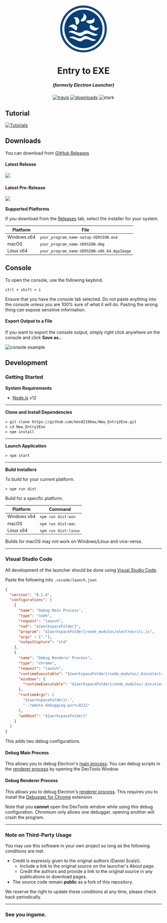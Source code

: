 <p align="center"><img src="./app/assets/images/SealCircle.png" width="150px" height="150px" alt="aventium softworks"></p>

<h1 align="center">Entry to EXE</h1>

<em><h5 align="center">(formerly Electron Launcher)</h5></em>

[<p align="center"><img src="https://img.shields.io/travis/kms0219kms/New_Entry2Exe.svg?style=for-the-badge" alt="travis">](https://travis-ci.org/kms0219kms/New_Entry2Exe) [<img src="https://img.shields.io/github/downloads/kms0219kms/New_Entry2Exe/total.svg?style=for-the-badge" alt="downloads">](https://github.com/kms0219kms/New_Entry2Exe/releases) <img src="https://forthebadge.com/images/badges/winter-is-coming.svg"  height="28px" alt="stark"></p>

## Tutorial
[![Tutorials](http://img.youtube.com/vi/JoywV6YmlKI/maxresdefault.jpg)](http://www.youtube.com/watch?v=JoywV6YmlKI "[4K] [Tip! Tip! Tip!] 엔트리(ent) 파일을 실행 파일(exe)로 간단하게 변환하기 [2차 개정판]")

## Downloads

You can download from [GitHub Releases](https://github.com/kms0219kms/New_Entry2Exe/releases)

#### Latest Release

[![](https://img.shields.io/github/release/kms0219kms/New_Entry2Exe.svg?style=flat-square)](https://github.com/kms0219kms/New_Entry2Exe/releases/latest)

#### Latest Pre-Release
[![](https://img.shields.io/github/release/kms0219kms/New_Entry2Exe/all.svg?style=flat-square)](https://github.com/kms0219kms/New_Entry2Exe/releases)

**Supported Platforms**

If you download from the [Releases](https://github.com/kms0219kms/New_Entry2Exe/releases) tab, select the installer for your system.

| Platform | File |
| -------- | ---- |
| Windows x64 | `your_program_name-setup-VERSION.exe` |
| macOS | `your_program_name-VERSION.dmg` |
| Linux x64 | `your_program_name-VERSION-x86_64.AppImage` |

## Console

To open the console, use the following keybind.

```console
ctrl + shift + i
```

Ensure that you have the console tab selected. Do not paste anything into the console unless you are 100% sure of what it will do. Pasting the wrong thing can expose sensitive information.

#### Export Output to a File

If you want to export the console output, simply right click anywhere on the console and click **Save as..**

![console example](https://i.imgur.com/T5e73jP.png)


## Development

### Getting Started

**System Requirements**

* [Node.js][nodejs] v12

---

**Clone and Install Dependencies**

```console
> git clone https://github.com/kms0219kms/New_Entry2Exe.git
> cd New_Entry2Exe
> npm install
```

---

**Launch Application**

```console
> npm start
```

---

**Build Installers**

To build for your current platform.

```console
> npm run dist
```

Build for a specific platform.

| Platform    | Command              |
| ----------- | -------------------- |
| Windows x64 | `npm run dist:win`   |
| macOS       | `npm run dist:mac`   |
| Linux x64   | `npm run dist:linux` |

Builds for macOS may not work on Windows/Linux and vice-versa.

---

### Visual Studio Code

All development of the launcher should be done using [Visual Studio Code][vscode].

Paste the following into `.vscode/launch.json`

```JSON
{
  "version": "0.2.0",
  "configurations": [
    {
      "name": "Debug Main Process",
      "type": "node",
      "request": "launch",
      "cwd": "${workspaceFolder}",
      "program": "${workspaceFolder}/node_modules/electron/cli.js",
      "args" : ["."],
      "outputCapture": "std"
    },
    {
      "name": "Debug Renderer Process",
      "type": "chrome",
      "request": "launch",
      "runtimeExecutable": "${workspaceFolder}/node_modules/.bin/electron",
      "windows": {
        "runtimeExecutable": "${workspaceFolder}/node_modules/.bin/electron.cmd"
      },
      "runtimeArgs": [
        "${workspaceFolder}/.",
        "--remote-debugging-port=9222"
      ],
      "webRoot": "${workspaceFolder}"
    }
  ]
}
```

This adds two debug configurations.

#### Debug Main Process

This allows you to debug Electron's [main process][mainprocess]. You can debug scripts in the [renderer process][rendererprocess] by opening the DevTools Window.

#### Debug Renderer Process

This allows you to debug Electron's [renderer process][rendererprocess]. This requires you to install the [Debugger for Chrome][chromedebugger] extension.

Note that you **cannot** open the DevTools window while using this debug configuration. Chromium only allows one debugger, opening another will crash the program.

---

### Note on Third-Party Usage

You may use this software in your own project so long as the following conditions are met.

* Credit is expressly given to the original authors (Daniel Scalzi).
  * Include a link to the original source on the launcher's About page.
  * Credit the authors and provide a link to the original source in any publications or download pages.
* The source code remain **public** as a fork of this repository.

We reserve the right to update these conditions at any time, please check back periodically.

---

### See you ingame.


[nodejs]: https://nodejs.org/en/ 'Node.js'
[vscode]: https://code.visualstudio.com/ 'Visual Studio Code'
[mainprocess]: https://electronjs.org/docs/tutorial/application-architecture#main-and-renderer-processes 'Main Process'
[rendererprocess]: https://electronjs.org/docs/tutorial/application-architecture#main-and-renderer-processes 'Renderer Process'
[chromedebugger]: https://marketplace.visualstudio.com/items?itemName=msjsdiag.debugger-for-chrome 'Debugger for Chrome'
[discord]: https://discord.gg/zNWUXdt 'Discord'
[wiki]: https://github.com/dscalzi/HeliosLauncher/wiki 'wiki'
[nebula]: https://github.com/dscalzi/Nebula 'dscalzi/Nebula'
[v2branch]: https://github.com/dscalzi/HeliosLauncher/tree/ts-refactor 'v2 branch'
